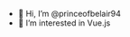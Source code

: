 - 👋 Hi, I’m @princeofbelair94
- 👀 I’m interested in Vue.js

<!---
princeofbelair94/princeofbelair94 is a ✨ special ✨ repository because its `README.md` (this file) appears on your GitHub profile.
You can click the Preview link to take a look at your changes.
--->
